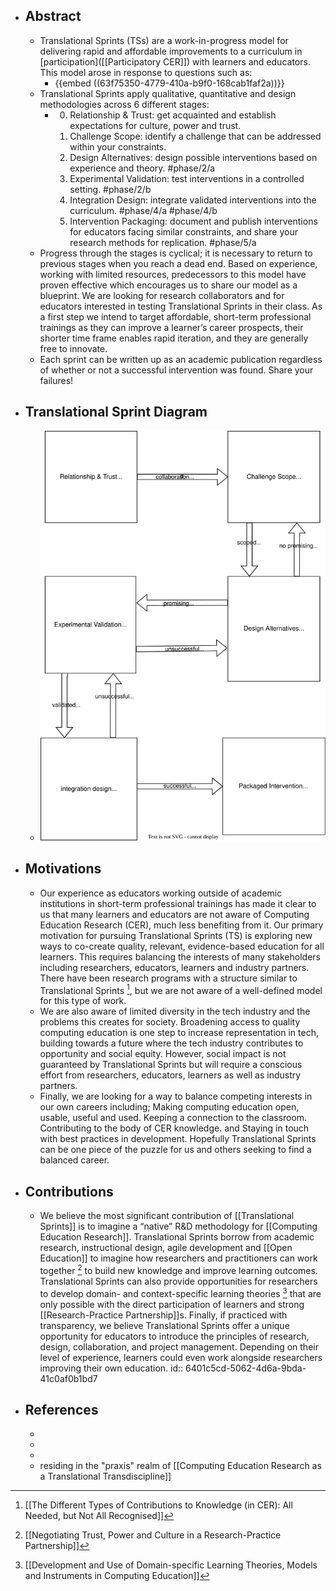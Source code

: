 - ## Abstract
	- Translational Sprints (TSs) are a work-in-progress model for delivering rapid and affordable improvements to a curriculum in [participation]([[Participatory CER]]) with learners and educators. This model arose in response to questions such as:
		- {{embed ((63f75350-4779-410a-b9f0-168cab1faf2a))}}
	- Translational Sprints apply qualitative, quantitative and design methodologies across 6 different stages:
		- 0. Relationship & Trust: get acquainted and establish expectations for culture, power and trust.
		  1. Challenge Scope: identify a challenge that can be addressed within your constraints.
		  2. Design Alternatives: design possible interventions based on experience and theory. #phase/2/a
		  3. Experimental Validation: test interventions in a controlled setting. #phase/2/b
		  4. Integration Design: integrate validated interventions into the curriculum. #phase/4/a #phase/4/b
		  5. Intervention Packaging: document and publish interventions for educators facing similar constraints, and share your research methods for replication. #phase/5/a
	- Progress through the stages is cyclical; it is necessary to return to previous stages when you reach a dead end. Based on experience, working with limited resources, predecessors to this model have proven effective which encourages us to share our model as a blueprint. We are looking for research collaborators and for educators interested in testing Translational Sprints in their class. As a first step we intend to target affordable, short-term professional trainings as they can improve a learner’s career prospects, their shorter time frame enables rapid iteration, and they are generally free to innovate.
	- Each sprint can be written up as an academic publication regardless of whether or not a successful intervention was found. Share your failures!
- ## Translational Sprint Diagram
	- ![translational-research-sprint.svg](../assets/translational-research-sprint_1677098402267_0.svg)
- ## Motivations
	- Our experience as educators working outside of academic institutions in short-term professional trainings has made it clear to us that many learners and educators are not aware of Computing Education Research (CER), much less benefiting from it. Our primary motivation for pursuing Translational Sprints (TS) is exploring new ways to co-create quality, relevant, evidence-based education for all learners. This requires balancing the interests of many stakeholders including researchers, educators, learners and industry partners. There have been research programs with a structure similar to Translational Sprints [^1], but we are not aware of a well-defined model for this type of work.
	- We are also aware of limited diversity in the tech industry and the problems this creates for society. Broadening access to quality computing education is one step to increase representation in tech, building towards a future where the tech industry contributes to opportunity and social equity. However, social impact is not guaranteed by Translational Sprints but will require a conscious effort from researchers, educators, learners as well as industry partners.
	- Finally, we are looking for a way to balance competing interests in our own careers including; Making computing education open, usable, useful and used. Keeping a connection to the classroom. Contributing to the body of CER knowledge. and Staying in touch with best practices in development. Hopefully Translational Sprints can be one piece of the puzzle for us and others seeking to find a balanced career.
- ## Contributions
	- We believe the most significant contribution of [[Translational Sprints]] is to imagine a “native” R&D methodology for [[Computing Education Research]]. Translational Sprints borrow from academic research, instructional design, agile development and [[Open Education]] to imagine how researchers and practitioners can work together [^2] to build new knowledge and improve learning outcomes. Translational Sprints can also provide opportunities for researchers to develop domain- and context-specific learning theories [^3] that are only possible with the direct participation of learners and strong [[Research-Practice Partnership]]s. Finally, if practiced with transparency, we believe Translational Sprints offer a unique opportunity for educators to introduce the principles of research, design, collaboration, and project management. Depending on their level of experience, learners could even work alongside researchers improving their own education.
	  id:: 6401c5cd-5062-4d6a-9bda-41c0af0b1bd7
- ## References
	- [^1]: [[The Different Types of Contributions to Knowledge (in CER): All Needed, but Not All Recognised]]
	- [^2]: [[Negotiating Trust, Power and Culture in a Research-Practice Partnership]]
	- [^3]: [[Development and Use of Domain-specific Learning Theories, Models and Instruments in Computing Education]]
	- residing in the "praxis" realm of [[Computing Education Research as a Translational Transdiscipline]]